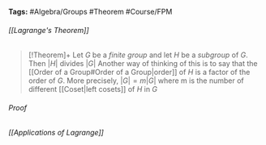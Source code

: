 **Tags:** #Algebra/Groups #Theorem #Course/FPM 
###### [[Lagrange's Theorem]]
> [!Theorem]+
> Let $G$ be a *finite group* and let $H$ be a *subgroup* of $G$. Then $\lvert H \rvert$ divides $\lvert G \rvert$
> Another way of thinking of this is to say that the [[Order of a Group#Order of a Group|order]] of $H$ is a factor of the order of $G$. More precisely, $\lvert G \rvert = m\lvert G \rvert$ where m is the number of different [[Coset|left cosets]] of $H$ in $G$

###### Proof



###### [[Applications of Lagrange]]

